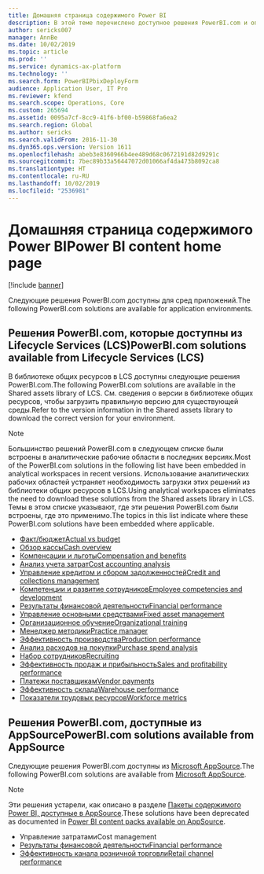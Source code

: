 ```yaml
---
title: Домашняя страница содержимого Power BI
description: В этой теме перечислено доступное решения PowerBI.com и описаны ресурсы, где можно получить дополнительную информацию о решениях.
author: sericks007
manager: AnnBe
ms.date: 10/02/2019
ms.topic: article
ms.prod: ''
ms.service: dynamics-ax-platform
ms.technology: ''
ms.search.form: PowerBIPbixDeployForm
audience: Application User, IT Pro
ms.reviewer: kfend
ms.search.scope: Operations, Core
ms.custom: 265694
ms.assetid: 0095a7cf-8cc9-41f6-bf00-b59868fa6ea2
ms.search.region: Global
ms.author: sericks
ms.search.validFrom: 2016-11-30
ms.dyn365.ops.version: Version 1611
ms.openlocfilehash: abeb3e8360966b4ee489d68c0672191d82d9291c
ms.sourcegitcommit: 7bec89b33a56447072d01066af4da473b8092ca8
ms.translationtype: HT
ms.contentlocale: ru-RU
ms.lasthandoff: 10/02/2019
ms.locfileid: "2536981"
---
```

# <a name="power-bi-content-home-page"></a><span data-ttu-id="6f781-103">Домашняя страница содержимого Power BI</span><span class="sxs-lookup"><span data-stu-id="6f781-103">Power BI content home page</span></span>

[!include [banner](../includes/banner.md)]

<span data-ttu-id="6f781-104">Следующие решения PowerBI.com доступны для сред приложений.</span><span class="sxs-lookup"><span data-stu-id="6f781-104">The following PowerBI.com solutions are available for application environments.</span></span>

## <a name="powerbicom-solutions-available-from-lifecycle-services-lcs"></a><span data-ttu-id="6f781-105">Решения PowerBI.com, которые доступны из Lifecycle Services (LCS)</span><span class="sxs-lookup"><span data-stu-id="6f781-105">PowerBI.com solutions available from Lifecycle Services (LCS)</span></span>

<span data-ttu-id="6f781-106">В библиотеке общих ресурсов в LCS доступны следующие решения PowerBI.com.</span><span class="sxs-lookup"><span data-stu-id="6f781-106">The following PowerBI.com solutions are available in the Shared assets library of LCS.</span></span> <span data-ttu-id="6f781-107">См. сведения о версии в библиотеке общих ресурсов, чтобы загрузить правильную версию для существующей среды.</span><span class="sxs-lookup"><span data-stu-id="6f781-107">Refer to the version information in the Shared assets library to download the correct version for your environment.</span></span>

> [!NOTE]
> <span data-ttu-id="6f781-108">Большинство решений PowerBI.com в следующем списке были встроены в аналитические рабочие области в последних версиях.</span><span class="sxs-lookup"><span data-stu-id="6f781-108">Most of the PowerBI.com solutions in the following list have been embedded in analytical workspaces in recent versions.</span></span> <span data-ttu-id="6f781-109">Использование аналитических рабочих областей устраняет необходимость загрузки этих решений из библиотеки общих ресурсов в LCS.</span><span class="sxs-lookup"><span data-stu-id="6f781-109">Using analytical workspaces eliminates the need to download these solutions from the Shared assets library in LCS.</span></span> <span data-ttu-id="6f781-110">Темы в этом списке указывают, где эти решения PowerBI.com были встроены, где это применимо.</span><span class="sxs-lookup"><span data-stu-id="6f781-110">The topics in this list indicate where these PowerBI.com solutions have been embedded where applicable.</span></span>

- [<span data-ttu-id="6f781-111">Факт/бюджет</span><span class="sxs-lookup"><span data-stu-id="6f781-111">Actual vs budget</span></span>](ledger-budgets-power-bi.md)
- [<span data-ttu-id="6f781-112">Обзор кассы</span><span class="sxs-lookup"><span data-stu-id="6f781-112">Cash overview</span></span>](../../../finance/cash-bank-management/Cash-Overview-Power-BI-content.md)
- [<span data-ttu-id="6f781-113">Компенсации и льготы</span><span class="sxs-lookup"><span data-stu-id="6f781-113">Compensation and benefits</span></span>](compensation-and-benefits-analysis-power-bi-content-pack.md)
- [<span data-ttu-id="6f781-114">Анализ учета затрат</span><span class="sxs-lookup"><span data-stu-id="6f781-114">Cost accounting analysis</span></span>](cost-accounting-analysis-content-pack.md)
- [<span data-ttu-id="6f781-115">Управление кредитом и сбором задолженностей</span><span class="sxs-lookup"><span data-stu-id="6f781-115">Credit and collections management</span></span>](../../../finance/accounts-receivable/credit-collections-power-bi.md)
- [<span data-ttu-id="6f781-116">Компетенции и развитие сотрудников</span><span class="sxs-lookup"><span data-stu-id="6f781-116">Employee competencies and development</span></span>](employee-competencies-and-development-analysis-power-bi-content-pack.md)
- [<span data-ttu-id="6f781-117">Результаты финансовой деятельности</span><span class="sxs-lookup"><span data-stu-id="6f781-117">Financial performance</span></span>](financial-performance-power-bi-content-pack.md)
- [<span data-ttu-id="6f781-118">Управление основными средствами</span><span class="sxs-lookup"><span data-stu-id="6f781-118">Fixed asset management</span></span>](../../../finance/fixed-assets/Fixed-asset-management-workspace.md)
- [<span data-ttu-id="6f781-119">Организационное обучение</span><span class="sxs-lookup"><span data-stu-id="6f781-119">Organizational training</span></span>](organizational-training-analysis-power-bi-content-pack.md)
- [<span data-ttu-id="6f781-120">Менеджер методики</span><span class="sxs-lookup"><span data-stu-id="6f781-120">Practice manager</span></span>](practice-manager-power-bi.md)
- [<span data-ttu-id="6f781-121">Эффективность производства</span><span class="sxs-lookup"><span data-stu-id="6f781-121">Production performance</span></span>](production-performance-power-bi.md)
- [<span data-ttu-id="6f781-122">Анализ расходов на покупки</span><span class="sxs-lookup"><span data-stu-id="6f781-122">Purchase spend analysis</span></span>](purchase-content-pack-for-power-bi.md)
- [<span data-ttu-id="6f781-123">Набор сотрудников</span><span class="sxs-lookup"><span data-stu-id="6f781-123">Recruiting</span></span>](recruiting-analysis-power-bi-content-pack.md)
- [<span data-ttu-id="6f781-124">Эффективность продаж и прибыльность</span><span class="sxs-lookup"><span data-stu-id="6f781-124">Sales and profitability performance</span></span>](sales-profitability-performance-content-pack.md)
- [<span data-ttu-id="6f781-125">Платежи поставщикам</span><span class="sxs-lookup"><span data-stu-id="6f781-125">Vendor payments</span></span>](../../../finance/accounts-payable/Vendor-payments-workspace.md)
- [<span data-ttu-id="6f781-126">Эффективность склада</span><span class="sxs-lookup"><span data-stu-id="6f781-126">Warehouse performance</span></span>](warehouse-power-bi-content.md)
- [<span data-ttu-id="6f781-127">Показатели трудовых ресурсов</span><span class="sxs-lookup"><span data-stu-id="6f781-127">Workforce metrics</span></span>](workforce-analysis-power-bi-content-pack.md)

## <a name="powerbicom-solutions-available-from-appsource"></a><span data-ttu-id="6f781-128">Решения PowerBI.com, доступные из AppSource</span><span class="sxs-lookup"><span data-stu-id="6f781-128">PowerBI.com solutions available from AppSource</span></span>

<span data-ttu-id="6f781-129">Следующие решения PowerBI.com доступны из [Microsoft AppSource](https://appsource.microsoft.com).</span><span class="sxs-lookup"><span data-stu-id="6f781-129">The following PowerBI.com solutions are available from [Microsoft AppSource](https://appsource.microsoft.com).</span></span>

> [!NOTE]
> <span data-ttu-id="6f781-130">Эти решения устарели, как описано в разделе [Пакеты содержимого Power BI, доступные в AppSource](../migration-upgrade/deprecated-features.md#power-bi-content-packs-available-on-appsource).</span><span class="sxs-lookup"><span data-stu-id="6f781-130">These solutions have been deprecated as documented in [Power BI content packs available on AppSource](../migration-upgrade/deprecated-features.md#power-bi-content-packs-available-on-appsource).</span></span>

- <span data-ttu-id="6f781-131">Управление затратами</span><span class="sxs-lookup"><span data-stu-id="6f781-131">Cost management</span></span>
- [<span data-ttu-id="6f781-132">Результаты финансовой деятельности</span><span class="sxs-lookup"><span data-stu-id="6f781-132">Financial performance</span></span>](financial-performance-power-bi-content-pack.md)
- [<span data-ttu-id="6f781-133">Эффективность канала розничной торговли</span><span class="sxs-lookup"><span data-stu-id="6f781-133">Retail channel performance</span></span>](retail-channel-performance-dashboard-power-bi-data.md)
